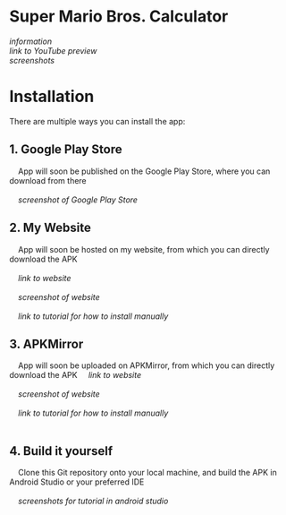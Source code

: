 # Super Mario Bros. Calculator
*information*<br>
*link to YouTube preview*<br>
*screenshots*

# Installation
There are multiple ways you can install the app:
## 1. Google Play Store
&nbsp;&nbsp;&nbsp;&nbsp;App will soon be published on the Google Play Store, where you can download from there<br><br>
&nbsp;&nbsp;&nbsp;&nbsp;*screenshot of Google Play Store*
## 2. My Website
&nbsp;&nbsp;&nbsp;&nbsp;App will soon be hosted on my website, from which you can directly download the APK<br><br>
&nbsp;&nbsp;&nbsp;&nbsp;*link to website*<br><br>
&nbsp;&nbsp;&nbsp;&nbsp;*screenshot of website*<br><br>
&nbsp;&nbsp;&nbsp;&nbsp;*link to tutorial for how to install manually*
## 3. APKMirror
&nbsp;&nbsp;&nbsp;&nbsp;App will soon be uploaded on APKMirror, from which you can directly download the APK
&nbsp;&nbsp;&nbsp;&nbsp;*link to website*<br><br>
&nbsp;&nbsp;&nbsp;&nbsp;*screenshot of website*<br><br>
&nbsp;&nbsp;&nbsp;&nbsp;*link to tutorial for how to install manually*<br><br>
## 4. Build it yourself
&nbsp;&nbsp;&nbsp;&nbsp;Clone this Git repository onto your local machine, and build the APK in Android Studio or your preferred IDE<br><br>
&nbsp;&nbsp;&nbsp;&nbsp;*screenshots for tutorial in android studio*
